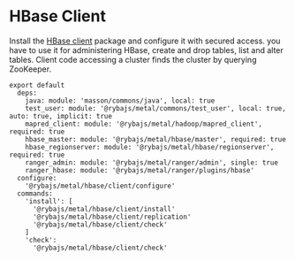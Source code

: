 
# HBase Client

Install the [HBase client](https://hbase.apache.org/apidocs/org/apache/hadoop/hbase/client/package-summary.html) package and configure it with secured access.
you have to use it for administering HBase, create and drop tables, list and alter tables.
Client code accessing a cluster finds the cluster by querying ZooKeeper.

    export default
      deps:
        java: module: 'masson/commons/java', local: true
        test_user: module: '@rybajs/metal/commons/test_user', local: true, auto: true, implicit: true
        mapred_client: module: '@rybajs/metal/hadoop/mapred_client', required: true
        hbase_master: module: '@rybajs/metal/hbase/master', required: true
        hbase_regionserver: module: '@rybajs/metal/hbase/regionserver', required: true
        ranger_admin: module: '@rybajs/metal/ranger/admin', single: true
        ranger_hbase: module: '@rybajs/metal/ranger/plugins/hbase'
      configure:
        '@rybajs/metal/hbase/client/configure'
      commands:
        'install': [
          '@rybajs/metal/hbase/client/install'
          '@rybajs/metal/hbase/client/replication'
          '@rybajs/metal/hbase/client/check'
        ]
        'check':
          '@rybajs/metal/hbase/client/check'
